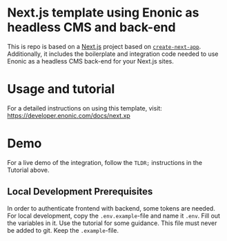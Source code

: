 # Next.js template using Enonic as headless CMS and back-end
This is repo is based on a [Next.js](https://nextjs.org/) project based on [`create-next-app`](https://github.com/vercel/next.js/tree/canary/packages/create-next-app). 
Additionally, it includes the boilerplate and integration code needed to use Enonic as a headless CMS back-end for your Next.js sites.

# Usage and tutorial
For a detailed instructions on using this template, visit: https://developer.enonic.com/docs/next.xp

# Demo
For a live demo of the integration, follow the `TLDR;` instructions in the Tutorial above.


## Local Development Prerequisites

In order to authenticate frontend with backend, some tokens are needed. For local development, copy the `.env.example`-file and name it `.env`. Fill out the variables in it. Use the tutorial for some guidance. This file must never be added to git. Keep the `.example`-file.